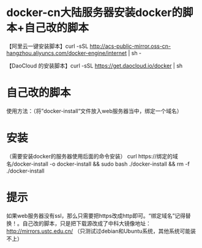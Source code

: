 # docker-cn大陆服务器安装docker的脚本+自己改的脚本
【阿里云一键安装脚本】curl -sSL http://acs-public-mirror.oss-cn-hangzhou.aliyuncs.com/docker-engine/internet | sh -

【DaoCloud 的安装脚本】curl -sSL https://get.daocloud.io/docker | sh

# 自己改的脚本
使用方法：（将”docker-install“文件放入web服务器当中，绑定一个域名）
#  安装
（需要安装docker的服务器使用后面的命令安装）  curl https://绑定的域名/docker-install -o docker-install && sudo bash ./docker-install && rm -f ./docker-install
#  提示
如果web服务器没有ssl，那么只需要把https改成http即可。“绑定域名”记得替换！。自己改的脚本，只是把下载源改成了中科大镜像地址：http://mirrors.ustc.edu.cn/  （只测试过debian和Ubuntu系统，其他系统可能装不上）

